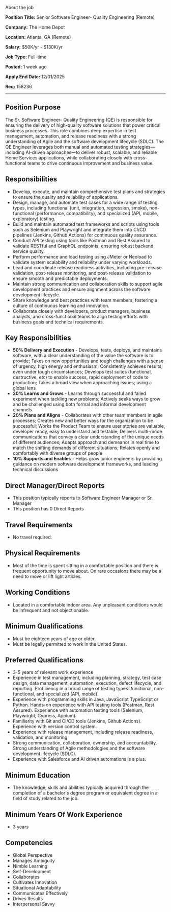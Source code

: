 About the job

**Position Title:** Senior Software Engineer- Quality Engineering (Remote)

**Company:** The Home Depot

**Location:** Atlanta, GA (Remote)

**Salary:** $50K/yr - $130K/yr

**Job Type:** Full-time

**Posted:** 1 week ago

**Apply End Date:** 12/01/2025

**Req:** 158236

---

## Position Purpose

The Sr. Software Engineer- Quality Engineering (QE) is responsible for ensuring the delivery of high-quality software solutions that power critical business processes. This role combines deep expertise in test management, automation, and release readiness with a strong understanding of Agile and the software development lifecycle (SDLC). The QE Engineer leverages both manual and automated testing strategies—including AI-driven approaches—to deliver robust, scalable, and reliable Home Services applications, while collaborating closely with cross-functional teams to drive continuous improvement and business value.

## Responsibilities

- Develop, execute, and maintain comprehensive test plans and strategies to ensure the quality and reliability of applications.
- Design, manage, and automate test cases for a wide range of testing types, including functional (unit, integration, regression, smoke), non-functional (performance, compatibility), and specialized (API, mobile, exploratory) testing.
- Build and maintain automated test frameworks and scripts using tools such as Selenium and Playwright and integrate them into CI/CD pipelines (Jenkins, Github Actions) for continuous quality assurance.
- Conduct API testing using tools like Postman and Rest Assured to validate RESTful and GraphQL endpoints, ensuring robust backend service quality.
- Perform performance and load testing using JMeter or Neoload to validate system scalability and reliability under varying workloads.
- Lead and coordinate release readiness activities, including pre-release validation, post-release monitoring, and post-release validation to ensure smooth and predictable deployments.
- Maintain strong communication and collaboration skills to support agile development practices and ensure alignment across the software development lifecycle.
- Share knowledge and best practices with team members, fostering a culture of continuous learning and innovation.
- Collaborate closely with developers, product managers, business analysts, and cross-functional teams to align testing efforts with business goals and technical requirements.

## Key Responsibilities

- **50% Delivery and Execution** - Develops, tests, deploys, and maintains software, with a clear understanding of the value the software is to provide; Takes on new opportunities and tough challenges with a sense of urgency, high energy and enthusiasm; Consistently achieves results, even under tough circumstances; Develops test suites (functional, destructive, etc) to enable success, rapid deployment of code to production; Takes a broad view when approaching issues; using a global lens
- **20% Learns and Grows** - Learns through successful and failed experiment when tackling new problems; Actively seeks ways to grow and be challenged using both formal and informal development channels
- **20% Plans and Aligns** - Collaborates with other team members in agile processes; Creates new and better ways for the organization to be successful; Works the Product Team to ensure user stories are valuable, developer ready, easy to understand and testable; Delivers multi-mode communications that convey a clear understanding of the unique needs of different audiences; Adapts approach and demeanor in real time to match the shifting demands of different situations; Relates openly and comfortably with diverse groups of people
- **10% Supports and Enables** - Helps grow junior engineers by providing guidance on modern software development frameworks, and leading technical discussions

## Direct Manager/Direct Reports

- This position typically reports to Software Engineer Manager or Sr. Manager
- This position has 0 Direct Reports

## Travel Requirements

- No travel required.

## Physical Requirements

- Most of the time is spent sitting in a comfortable position and there is frequent opportunity to move about. On rare occasions there may be a need to move or lift light articles.

## Working Conditions

- Located in a comfortable indoor area. Any unpleasant conditions would be infrequent and not objectionable.

## Minimum Qualifications

- Must be eighteen years of age or older.
- Must be legally permitted to work in the United States.

## Preferred Qualifications

- 3-5 years of relevant work experience
- Experience in test management, including planning, strategy, test case design, data management, automation, execution, defect lifecycle, and reporting. Proficiency in a broad range of testing types: functional, non-functional, and specialized (API, mobile).
- Experience with programming skills in Java, JavaScript TypeScript or Python. Hands-on experience with API testing tools (Postman, Rest Assured). Experience with automation testing tools (Selenium, Playwright, Cypress, Appium).
- Familiarity with Git and CI/CD tools (Jenkins, Github Actions). Experience with version control system.
- Experience with release management, including release readiness, validation, and monitoring.
- Strong communication, collaboration, ownership, and accountability. Strong understanding of Agile methodologies and the software development lifecycle (SDLC).
- Experience with Salesforce and AI driven automations is a plus.

## Minimum Education

- The knowledge, skills and abilities typically acquired through the completion of a bachelor's degree program or equivalent degree in a field of study related to the job.

## Minimum Years Of Work Experience

- 3 years

## Competencies

- Global Perspective
- Manages Ambiguity
- Nimble Learning
- Self-Development
- Collaborates
- Cultivates Innovation
- Situational Adaptability
- Communicates Effectively
- Drives Results
- Interpersonal Savvy

